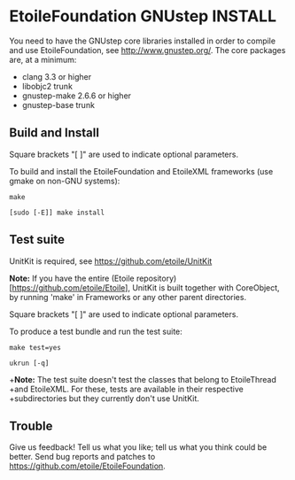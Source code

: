 EtoileFoundation GNUstep INSTALL
================================

You need to have the GNUstep core libraries installed in order to compile and 
use EtoileFoundation, see <http://www.gnustep.org/>. The core packages are, at a 
minimum:

  - clang 3.3 or higher
  - libobjc2 trunk
  - gnustep-make 2.6.6 or higher
  - gnustep-base trunk


Build and Install
-----------------

Square brackets "[ ]" are used to indicate optional parameters.

To build and install the EtoileFoundation and EtoileXML frameworks (use gmake 
on non-GNU systems):

	make
	
	[sudo [-E]] make install


Test suite
---------- 

UnitKit is required, see <https://github.com/etoile/UnitKit>

**Note:** If you have the entire (Etoile repository)[https://github.com/etoile/Etoile], 
UnitKit is built together with CoreObject, by running 'make' in Frameworks or 
any other parent directories.

Square brackets "[ ]" are used to indicate optional parameters.

To produce a test bundle and run the test suite:

	make test=yes 
	
	ukrun [-q]

+**Note:** The test suite doesn't test the classes that belong to EtoileThread 
+and EtoileXML. For these, tests are available in their respective 
+subdirectories but they currently don't use UnitKit.


Trouble
-------

Give us feedback! Tell us what you like; tell us what you think could be better. 
Send bug reports and patches to <https://github.com/etoile/EtoileFoundation>.
